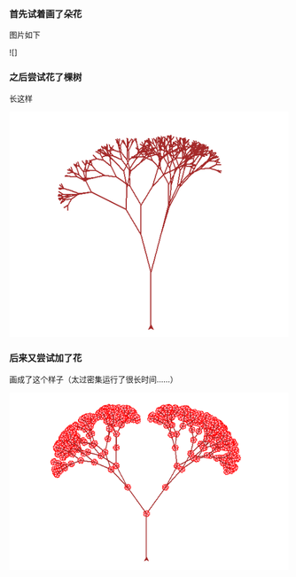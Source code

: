 ### 首先试着画了朵花

图片如下

![]

### 之后尝试花了棵树

长这样

![](https://github.com/Lilium27/Homework2/blob/master/tree_noflower.PNG)

### 后来又尝试加了花

画成了这个样子（太过密集运行了很长时间……）

![](https://github.com/Lilium27/Homework2/blob/master/tree_withflower.PNG)
